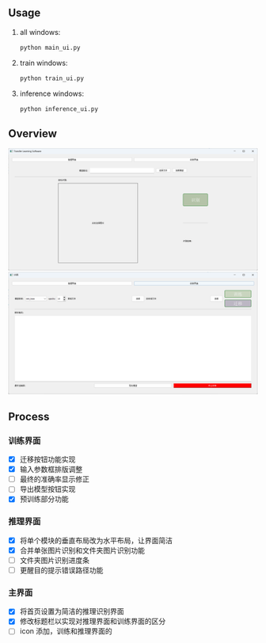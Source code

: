 ## Usage

1. all windows:

    ```bash
    python main_ui.py
    ```

2. train windows:

    ```bash
    python train_ui.py
    ```

3. inference windows:

    ```bash
    python inference_ui.py
    ```

## Overview

![overview](res/overview.png)
![trainview](res/train.png)
## Process

### 训练界面

- [x]  迁移按钮功能实现
- [x]  输入参数框排版调整
- [ ]  最终的准确率显示修正
- [ ]  导出模型按钮实现
- [x]  预训练部分功能

### 推理界面

- [x]  将单个模块的垂直布局改为水平布局，让界面简洁
- [x]  合并单张图片识别和文件夹图片识别功能
- [ ]  文件夹图片识别进度条
- [ ]  更醒目的提示错误路径功能

### 主界面

- [x]  将首页设置为简洁的推理识别界面
- [x]  修改标题栏以实现对推理界面和训练界面的区分
- [ ]  icon 添加，训练和推理界面的
